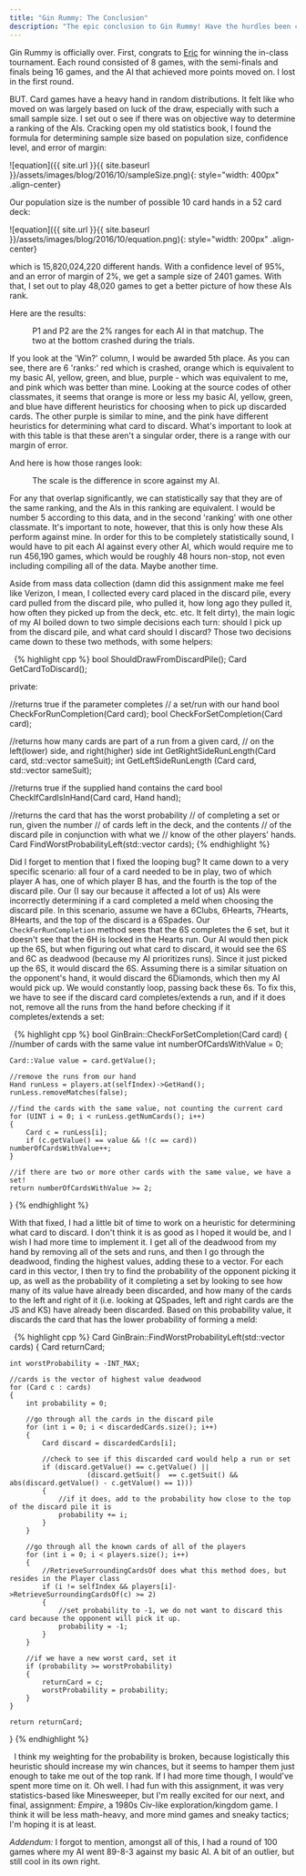 ```yaml
---
title: "Gin Rummy: The Conclusion"
description: "The epic conclusion to Gin Rummy! Have the hurdles been cleared?"
---
```


Gin Rummy is officially over. First, congrats to [Eric](http://eric.sundaemonth.com/blog) for winning the in-class tournament. Each round consisted of 8 games, with the semi-finals and finals being 16 games, and the AI that achieved more points moved on. I lost in the first round.

BUT. Card games have a heavy hand in random distributions. It felt like who moved on was largely based on luck of the draw, especially with such a small sample size. I set out o see if there was on objective way to determine a ranking of the AIs. Cracking open my old statistics book, I found the formula for determining sample size based on population size, confidence level, and error of margin:

![equation]({{ site.url }}{{ site.baseurl }}/assets/images/blog/2016/10/sampleSize.png){: style="width: 400px" .align-center}

Our population size is the number of possible 10 card hands in a 52 card deck:

![equation]({{ site.url }}{{ site.baseurl }}/assets/images/blog/2016/10/equation.png){: style="width: 200px" .align-center}

which is 15,820,024,220 different hands. With a confidence level of 95%, and an error of margin of 2%, we get a sample size of 2401 games. With that, I set out to play 48,020 games to get a better picture of how these AIs rank.

Here are the results:

<figure class="align-right">
  <img src="{{ site.url }}{{ site.baseurl }}/assets/images/blog/2016/10/gin_data.png" alt="">
  <figcaption>P1 and P2 are the 2% ranges for each AI in that matchup. The two at the bottom crashed during the trials.</figcaption>
</figure>

If you look at the 'Win?' column, I would be awarded 5th place. As you can see, there are 6 'ranks:' red which is crashed, orange which is equivalent to my basic AI, yellow, green, and blue, purple - which was equivalent to me, and pink which was better than mine. Looking at the source codes of other classmates, it seems that orange is more or less my basic AI, yellow, green, and blue have different heuristics for choosing when to pick up discarded cards. The other purple is similar to mine, and the pink have different heuristics for determining what card to discard. What's important to look at with this table is that these aren't a singular order, there is a range with our margin of error.

And here is how those ranges look:

<figure class="align-right" style="width: 480px">
  <img src="{{ site.url }}{{ site.baseurl }}/assets/images/blog/2016/10/gin_graph.png" alt="">
  <figcaption>The scale is the difference in score against my AI.</figcaption>
</figure>

For any that overlap significantly, we can statistically say that they are of the same ranking, and the AIs in this ranking are equivalent. I would be number 5 according to this data, and in the second 'ranking' with one other classmate. It's important to note, however, that this is only how these AIs perform against mine. In order for this to be completely statistically sound, I would have to pit each AI against every other AI, which would require me to run 456,190 games, which would be roughly 48 hours non-stop, not even including compiling all of the data. Maybe another time.

Aside from mass data collection (damn did this assignment make me feel like Verizon, I mean, I collected every card placed in the discard pile, every card pulled from the discard pile, who pulled it, how long ago they pulled it, how often they picked up from the deck, etc. etc. It felt dirty), the main logic of my AI boiled down to two simple decisions each turn: should I pick up from the discard pile, and what card should I discard? Those two decisions came down to these two methods, with some helpers:

 
{% highlight cpp %}
bool ShouldDrawFromDiscardPile();
Card GetCardToDiscard();



private:

//returns true if the parameter completes
//    a set/run with our hand
    bool CheckForRunCompletion(Card card);
    bool CheckForSetCompletion(Card card);


//returns how many cards are part of a run from a given card,
//    on the left(lower) side, and right(higher) side
    int GetRightSideRunLength(Card card, std::vector<Card> sameSuit);
    int GetLeftSideRunLength (Card card, std::vector<Card> sameSuit);


//returns true if the supplied hand contains the card
    bool CheckIfCardIsInHand(Card card, Hand hand);


//returns the card that has the worst probability
//    of completing a set or run, given the number
//    of cards left in the deck, and the contents
//    of the discard pile in conjunction with what we
//    know of the other players' hands.
    Card FindWorstProbabilityLeft(std::vector<Card> cards);
{% endhighlight %}
 

Did I forget to mention that I fixed the looping bug? It came down to a very specific scenario: all four of a card needed to be in play, two of which player A has, one of which player B has, and the fourth is the top of the discard pile. Our (I say our because it affected a lot of us) AIs were incorrectly determining if a card completed a meld when choosing the discard pile. In this scenario, assume we have a 6Clubs, 6Hearts, 7Hearts, 8Hearts, and the top of the discard is a 6Spades. Our `CheckForRunCompletion` method sees that the 6S completes the 6 set, but it doesn't see that the 6H is locked in the Hearts run. Our AI would then pick up the 6S, but when figuring out what card to discard, it would see the 6S and 6C as deadwood (because my AI prioritizes runs). Since it just picked up the 6S, it would discard the 6S. Assuming there is a similar situation on the opponent's hand, it would discard the 6Diamonds, which then my AI would pick up. We would constantly loop, passing back these 6s. To fix this, we have to see if the discard card completes/extends a run, and if it does not, remove all the runs from the hand before checking if it completes/extends a set:

 
{% highlight cpp %}
bool GinBrain::CheckForSetCompletion(Card card)
{
    //number of cards with the same value
	int numberOfCardsWithValue = 0;

	Card::Value value = card.getValue();

    //remove the runs from our hand
	Hand runLess = players.at(selfIndex)->GetHand();
	runLess.removeMatches(false);

    //find the cards with the same value, not counting the current card
	for (UINT i = 0; i < runLess.getNumCards(); i++)
	{
		Card c = runLess[i];
		if (c.getValue() == value && !(c == card)) numberOfCardsWithValue++;
	}

    //if there are two or more other cards with the same value, we have a set!
	return numberOfCardsWithValue >= 2;
}
{% endhighlight %}
 

With that fixed, I had a little bit of time to work on a heuristic for determining what card to discard. I don't think it is as good as I hoped it would be, and I wish I had more time to implement it. I get all of the deadwood from my hand by removing all of the sets and runs, and then I go through the deadwood, finding the highest values, adding these to a vector. For each card in this vector, I then try to find the probability of the opponent picking it up, as well as the probability of it completing a set by looking to see how many of its value have already been discarded, and how many of the cards to the left and right of it (i.e. looking at QSpades, left and right cards are the JS and KS) have already been discarded. Based on this probability value, it discards the card that has the lower probability of forming a meld:

 
{% highlight cpp %}
Card GinBrain::FindWorstProbabilityLeft(std::vector<Card> cards)
{
	Card returnCard;

	int worstProbability = -INT_MAX;

    //cards is the vector of highest value deadwood
	for (Card c : cards)
	{
		int probability = 0;

        //go through all the cards in the discard pile
		for (int i = 0; i < discardedCards.size(); i++)
		{
			Card discard = discardedCards[i];

            //check to see if this discarded card would help a run or set
			if (discard.getValue() == c.getValue() ||
	                   (discard.getSuit()  == c.getSuit() && abs(discard.getValue() - c.getValue() == 1)))
			{
                //if it does, add to the probability how close to the top of the discard pile it is
				probability += i;
			}
		}

        //go through all the known cards of all of the players
		for (int i = 0; i < players.size(); i++)
		{
            //RetrieveSurroundingCardsOf does what this method does, but resides in the Player class
			if (i != selfIndex && players[i]->RetrieveSurroundingCardsOf(c) >= 2)
			{
                //set probability to -1, we do not want to discard this card because the opponent will pick it up.
				probability = -1;
			}
		}

        //if we have a new worst card, set it
		if (probability >= worstProbability)
		{
			returnCard = c;
			worstProbability = probability;
		}
	}

	return returnCard;
}
{% endhighlight %}

 
I think my weighting for the probability is broken, because logistically this heuristic should increase my win chances, but it seems to hamper them just enough to take me out of the top rank. If I had more time though, I would've spent more time on it. Oh well. I had fun with this assignment, it was very statistics-based like Minesweeper, but I'm really excited for our next, and final, assignment: _Empire_, a 1980s Civ-like exploration/kingdom game. I think it will be less math-heavy, and more mind games and sneaky tactics; I'm hoping it is at least.

*Addendum:* I forgot to mention, amongst all of this, I had a round of 100 games where my AI went 89-8-3 against my basic AI. A bit of an outlier, but still cool in its own right.
